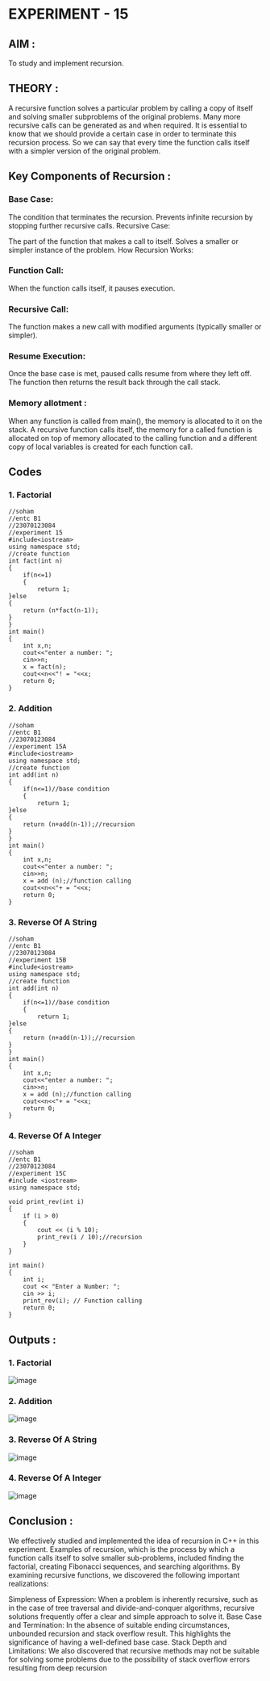 # EXPERIMENT - 15
## AIM :
To study and implement recursion.

## THEORY :
A recursive function solves a particular problem by calling a copy of itself and solving smaller subproblems of the original problems. Many more recursive calls can be generated as and when required. It is essential to know that we should provide a certain case in order to terminate this recursion process. So we can say that every time the function calls itself with a simpler version of the original problem.

## Key Components of Recursion :
### Base Case:

The condition that terminates the recursion.
Prevents infinite recursion by stopping further recursive calls.
Recursive Case:

The part of the function that makes a call to itself.
Solves a smaller or simpler instance of the problem.
How Recursion Works:
### Function Call:

When the function calls itself, it pauses execution.
### Recursive Call:

The function makes a new call with modified arguments (typically smaller or simpler).
### Resume Execution:

Once the base case is met, paused calls resume from where they left off.
The function then returns the result back through the call stack.
### Memory allotment :
When any function is called from main(), the memory is allocated to it on the stack. A recursive function calls itself, the memory for a called function is allocated on top of memory allocated to the calling function and a different copy of local variables is created for each function call.
## Codes
### 1. Factorial
~~~
//soham
//entc B1
//23070123084
//experiment 15
#include<iostream>
using namespace std;
//create function 
int fact(int n)
{
    if(n<=1)
    {
        return 1;
}else
{
    return (n*fact(n-1));
}
}
int main()
{
    int x,n;
    cout<<"enter a number: ";
    cin>>n;
    x = fact(n);
    cout<<n<<"! = "<<x;
    return 0;
}
~~~
### 2. Addition
~~~
//soham
//entc B1
//23070123084
//experiment 15A
#include<iostream>
using namespace std;
//create function 
int add(int n)
{
    if(n<=1)//base condition
    {
        return 1;
}else
{
    return (n+add(n-1));//recursion
}
}
int main()
{
    int x,n;
    cout<<"enter a number: ";
    cin>>n;
    x = add (n);//function calling
    cout<<n<<"+ = "<<x;
    return 0;
}
~~~
### 3. Reverse Of A String
~~~
//soham
//entc B1
//23070123084
//experiment 15B
#include<iostream>
using namespace std;
//create function 
int add(int n)
{
    if(n<=1)//base condition
    {
        return 1;
}else
{
    return (n+add(n-1));//recursion
}
}
int main()
{
    int x,n;
    cout<<"enter a number: ";
    cin>>n;
    x = add (n);//function calling
    cout<<n<<"+ = "<<x;
    return 0;
}
~~~
### 4. Reverse Of A Integer
~~~
//soham
//entc B1
//23070123084
//experiment 15C
#include <iostream>
using namespace std;

void print_rev(int i)
{
    if (i > 0)
    {
        cout << (i % 10);
        print_rev(i / 10);//recursion
    }
}

int main()
{
    int i;
    cout << "Enter a Number: ";
    cin >> i;
    print_rev(i); // Function calling
    return 0;
}
~~~
## Outputs :
### 1. Factorial
![image](https://github.com/user-attachments/assets/bb99e401-d6e5-4f84-b2af-d4231d3b39d5)


### 2. Addition
![image](https://github.com/user-attachments/assets/2771b422-36ef-4abf-98ae-4371d82b6694)


### 3. Reverse Of A String
![image](https://github.com/user-attachments/assets/06ec335e-79da-48d5-b69e-8ab7b321f9fa)


### 4. Reverse Of A Integer
![image](https://github.com/user-attachments/assets/da498d41-14af-4ee8-ba54-d45e0a2c3d69)


## Conclusion :
We effectively studied and implemented the idea of recursion in C++ in this experiment. Examples of recursion, which is the process by which a function calls itself to solve smaller sub-problems, included finding the factorial, creating Fibonacci sequences, and searching algorithms. By examining recursive functions, we discovered the following important realizations:

Simpleness of Expression: When a problem is inherently recursive, such as in the case of tree traversal and divide-and-conquer algorithms, recursive solutions frequently offer a clear and simple approach to solve it.
Base Case and Termination: In the absence of suitable ending circumstances, unbounded recursion and stack overflow result. This highlights the significance of having a well-defined base case.
Stack Depth and Limitations: We also discovered that recursive methods may not be suitable for solving some problems due to the possibility of stack overflow errors resulting from deep recursion
